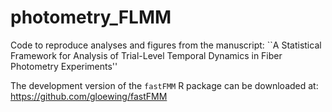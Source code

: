 # photometry_FLMM

Code to reproduce analyses and figures from the manuscript: ``A Statistical Framework for Analysis of Trial-Level Temporal Dynamics in Fiber Photometry Experiments''

The development version of the `fastFMM` R package can be downloaded at: https://github.com/gloewing/fastFMM

